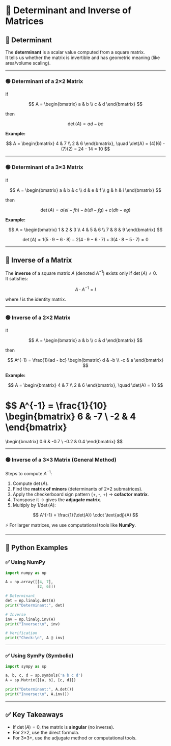 # 📘 Determinant and Inverse of Matrices

## 🔹 Determinant

The **determinant** is a scalar value computed from a square matrix.  
It tells us whether the matrix is invertible and has geometric meaning (like area/volume scaling).

---

### 🟢 Determinant of a 2×2 Matrix

If  

$$
A =
\begin{bmatrix}
a & b \\
c & d
\end{bmatrix}
$$

then  

$$
\det(A) = ad - bc
$$

**Example:**

$$
A =
\begin{bmatrix}
4 & 7 \\
2 & 6
\end{bmatrix},
\quad
\det(A) = (4)(6) - (7)(2) = 24 - 14 = 10
$$

---

### 🟢 Determinant of a 3×3 Matrix

If  

$$
A =
\begin{bmatrix}
a & b & c \\
d & e & f \\
g & h & i
\end{bmatrix}
$$

then  

$$
\det(A) = a(ei - fh) - b(di - fg) + c(dh - eg)
$$

**Example:**

$$
A =
\begin{bmatrix}
1 & 2 & 3 \\
4 & 5 & 6 \\
7 & 8 & 9
\end{bmatrix}
$$

$$
\det(A) = 1(5\cdot9 - 6\cdot8) - 2(4\cdot9 - 6\cdot7) + 3(4\cdot8 - 5\cdot7) = 0
$$

---

## 🔹 Inverse of a Matrix

The **inverse** of a square matrix $A$ (denoted $A^{-1}$) exists only if $\det(A) \neq 0$.  
It satisfies:  

$$
A \cdot A^{-1} = I
$$  

where $I$ is the identity matrix.

---

### 🟢 Inverse of a 2×2 Matrix

If  

$$
A =
\begin{bmatrix}
a & b \\
c & d
\end{bmatrix}
$$

then  

$$
A^{-1} = \frac{1}{ad - bc}
\begin{bmatrix}
d & -b \\
-c & a
\end{bmatrix}
$$

**Example:**

$$
A =
\begin{bmatrix}
4 & 7 \\
2 & 6
\end{bmatrix},
\quad \det(A) = 10
$$

$$
A^{-1} = \frac{1}{10}
\begin{bmatrix}
6 & -7 \\
-2 & 4
\end{bmatrix}
=
\begin{bmatrix}
0.6 & -0.7 \\
-0.2 & 0.4
\end{bmatrix}
$$

---

### 🟢 Inverse of a 3×3 Matrix (General Method)

Steps to compute $A^{-1}$:  
1. Compute $\det(A)$.  
2. Find the **matrix of minors** (determinants of 2×2 submatrices).  
3. Apply the checkerboard sign pattern (+, -, +) → **cofactor matrix**.  
4. Transpose it → gives the **adjugate matrix**.  
5. Multiply by $1/\det(A)$:  

$$
A^{-1} = \frac{1}{\det(A)} \cdot \text{adj}(A)
$$

⚡ For larger matrices, we use computational tools like **NumPy**.

---

## 🔹 Python Examples

### ✅ Using NumPy
```python
import numpy as np

A = np.array([[4, 7],
              [2, 6]])

# Determinant
det = np.linalg.det(A)
print("Determinant:", det)

# Inverse
inv = np.linalg.inv(A)
print("Inverse:\n", inv)

# Verification
print("Check:\n", A @ inv)
```

---

### ✅ Using SymPy (Symbolic)
```python
import sympy as sp

a, b, c, d = sp.symbols('a b c d')
A = sp.Matrix([[a, b], [c, d]])

print("Determinant:", A.det())
print("Inverse:\n", A.inv())
```

---

## ✅ Key Takeaways
- If $\det(A) = 0$, the matrix is **singular** (no inverse).  
- For 2×2, use the direct formula.  
- For 3×3+, use the adjugate method or computational tools.
